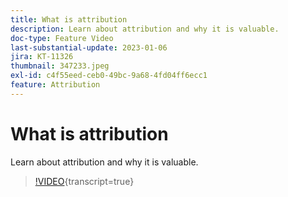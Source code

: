 ```yaml
---
title: What is attribution
description: Learn about attribution and why it is valuable.
doc-type: Feature Video
last-substantial-update: 2023-01-06
jira: KT-11326
thumbnail: 347233.jpeg
exl-id: c4f55eed-ceb0-49bc-9a68-4fd04ff6ecc1
feature: Attribution
---
```

# What is attribution

Learn about attribution and why it is valuable.

>[!VIDEO](https://video.tv.adobe.com/v/347233/?learn=on){transcript=true}
